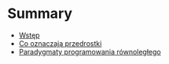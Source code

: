 # Summary

* [Wstęp](README.md)
* [Co oznaczają przedrostki](chapter1.md)
* [Paradygmaty programowania równoległego](paradygmaty_programowania_rownoleglego.md)

